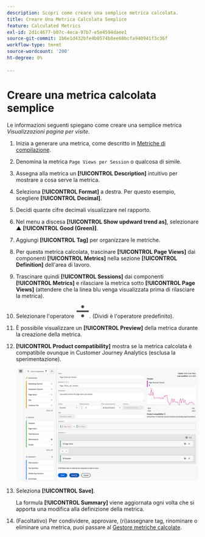 ```yaml
---
description: Scopri come creare una semplice metrica calcolata.
title: Creare Una Metrica Calcolata Semplice
feature: Calculated Metrics
exl-id: 2d1c4677-b07c-4eca-97b7-e5e4594daee1
source-git-commit: 1b6e1d432bfe4b0574b8ee68bcfa940941f3c36f
workflow-type: tm+mt
source-wordcount: '200'
ht-degree: 0%

---
```


# Creare una metrica calcolata semplice

Le informazioni seguenti spiegano come creare una semplice metrica *Visualizzazioni pagina per visite*.

1. Inizia a generare una metrica, come descritto in [Metriche di compilazione](/help/components/calc-metrics/cm-workflow/cm-build-metrics.md).
1. Denomina la metrica `Page Views per Session` o qualcosa di simile.
1. Assegna alla metrica un **[!UICONTROL Description]** intuitivo per mostrare a cosa serve la metrica.
1. Seleziona **[!UICONTROL Format]** a destra. Per questo esempio, scegliere **[!UICONTROL Decimal]**.
1. Decidi quante cifre decimali visualizzare nel rapporto.
1. Nel menu a discesa **[!UICONTROL Show updward trend as]**, selezionare ▲ **[!UICONTROL Good (Green)]**.
1. Aggiungi **[!UICONTROL Tag]** per organizzare le metriche.
1. Per questa metrica calcolata, trascinare **[!UICONTROL Page Views]** dai componenti **[!UICONTROL Metrics]** nella sezione **[!UICONTROL Definition]** dell&#39;area di lavoro.
1. Trascinare quindi **[!UICONTROL Sessions]** dai componenti **[!UICONTROL Metrics]** e rilasciare la metrica sotto **[!UICONTROL Page Views]** (attendere che la linea blu venga visualizzata prima di rilasciare la metrica).
1. Selezionare l&#39;operatore ![Dividi](/help/assets/icons/Divide.svg). (Dividi è l&#39;operatore predefinito).
1. È possibile visualizzare un **[!UICONTROL Preview]** della metrica durante la creazione della metrica.
1. **[!UICONTROL Product compatibility]** mostra se la metrica calcolata è compatibile ovunque in Customer Journey Analytics (esclusa la sperimentazione).

   ![Metrica semplice calcolata](assets/simple-calculated-metric.png)
1. Seleziona **[!UICONTROL Save]**.

   La formula **[!UICONTROL Summary]** viene aggiornata ogni volta che si apporta una modifica alla definizione della metrica.

1. (Facoltativo) Per condividere, approvare, (ri)assegnare tag, rinominare o eliminare una metrica, puoi passare al [Gestore metriche calcolate](/help/components/calc-metrics/cm-workflow/cm-manager.md).

